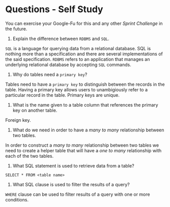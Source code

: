 # Questions - Self Study

You can exercise your Google-Fu for this and any other _Sprint Challenge_ in the future.

1.  Explain the difference between `RDBMS` and `SQL`.

`SQL` is a language for querying data from a relational database. SQL is nothing more than a specification and there are several implementations of the said specification. `RDBMS` refers to an application that manages an underlying relational database by accepting `SQL` commands.

1.  Why do tables need a `primary key`?

Tables need to have a `primary key` to distinguish between the records in the table. Having a primary key allows users to unambigiously refer to a particular record in the table. Primary keys are unique.

1.  What is the name given to a table column that references the primary key
    on another table.

Foreign key.

1.  What do we need in order to have a _many to many_ relationship between two
    tables.

In order to construct a _many to many_ relationship between two tables we need to create a helper table that will have a _one to many_ relationship with each of the two tables.

1.  What SQL statement is used to retrieve data from a table?

`SELECT * FROM <table name>`

1.  What SQL clause is used to filter the results of a query?

`WHERE` clause can be used to filter results of a query with one or more conditions.
